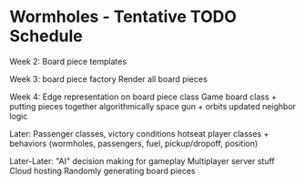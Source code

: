# Wormholes - Tentative TODO Schedule
<p align="left">
Week 2:
Board piece templates

Week 3: 
board piece factory
Render all board pieces

Week 4: 
Edge representation on board piece class
Game board class + putting pieces together algorithmically
space gun + orbits updated neighbor logic

Later: 
Passenger classes, victory conditions
hotseat player classes + behaviors (wormholes, passengers, fuel, pickup/dropoff, position)

Later-Later:
"AI" decision making for gameplay
Multiplayer server stuff
Cloud hosting
Randomly generating board pieces
</p>
